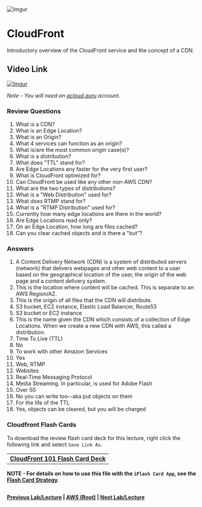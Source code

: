 ![Imgur](https://i.imgur.com/VcdZTNZ.png)


CloudFront
======

Introductory overview of the CloudFront service and the concept of a CDN.


## Video Link

[![Imgur](https://i.imgur.com/ilIqZeq.png)](https://acloud.guru/course/aws-certified-solutions-architect-associate/learn/storage/cloudfront-overview/watch)

*Note - You will need an [acloud.guru](acloud.guru) account.*


### Review Questions

1.  What is a CDN?
2.  What is an Edge Location?
3.  What is an Origin? 
4.  What 4 services can function as an origin?
5.  What is/are the most common origin case(s)?
6.  What is a distribution?
7.  What does "TTL" stand for?
8.  Are Edge Locations any faster for the very first user?
9.  What is CloudFront optimized for?
10. Can CloudFront be used like any other non-AWS CDN?
11. What are the two types of distributions?
12. What is a "Web Distribution" used for?
13. What does RTMP stand for?
14. What is a "RTMP Distribution" used for?
15. Currently how many edge locations are there in the world?
16. Are Edge Locations read only?
17. On an Edge Location, how long are files cached?
18. Can you clear cached objects and is there a "but"?


### Answers

1.  A Content Delivery Network (CDN) is a system of distributed servers (network) that delivers webpages and other web
    content to a user based on the geographical location of the user, the origin of the web page and a content delivery 
    system.
2.  This is the location where content will be cached. This is separate to an AWS Region/AZ.
3.  This is the origin of all files that the CDN will distribute. 
4.  S3 bucket, EC2 instance, Elastic Load Balancer, Route53
5.  S3 bucket or EC2 instance
6.  This is the name given the CDN which consists of a collection of Edge Locations. When we create 
    a new CDN with AWS, this called a distribution.
7.  Time To Live (TTL)
8.  No
9.  To work with other Amazon Services
10. Yes
11. Web, RTMP
12. Websites
13. Real-Time Messaging Protocol
14. Media Streaming. In particular, is used for Adobe Flash
15. Over 50
16. No you can write too--aka put objects on them
17. For the life of the TTL
18. Yes, objects can be cleared, but you will be charged


### Cloudfront Flash Cards
  
  To download the review flash card deck for this lecture, right click the following link and select
  `Save Link As`. 
  
  <table>
  <tr>
  <td>
  <b><a href="cloudfront.txt" download="cloudfront.txt">CloudFront 101 Flash Card Deck</a></b>
  </td>
  </tr>
  </table>
  
**NOTE - For details on how to use this file with the `iFlash Card App`, see the [Flash Card Strategy](https://github.com/bradyhouse/house/tree/master/fiddles/aws#flash-card-strategy).**  


##

**[Previous Lab/Lecture](../s3/s3-lifecycle.md) | [AWS (Root)](../readme.adoc) | [Next Lab/Lecture](cloudfront-create-a-cdn.md)** 
    
